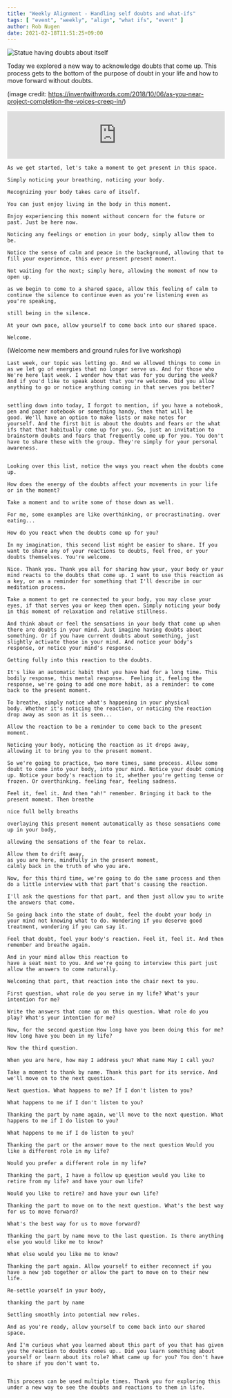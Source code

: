 ```yaml
---
title: "Weekly Alignment - Handling self doubts and what-ifs"
tags: [ "event", "weekly", "align", "what ifs", "event" ]
author: Rob Nugen
date: 2021-02-18T11:51:25+09:00
---
```


<img
src="//b.robnugen.com/blog/2021/man_statue_doubts.jpg"
alt="Statue having doubts about itself"
class="title" />

Today we explored a new way to acknowledge doubts that come up.  This process gets to the bottom of the purpose of doubt in your life and how to move forward without doubts.

(image credit: https://inventwithwords.com/2018/10/06/as-you-near-project-completion-the-voices-creep-in/)

<iframe src="https://embed.acast.com/602c50cafe761d632dbe7e54/602c89e9ddc03c44b520ae40?cover=true&ga=false" frameBorder="0" allow="autoplay" width="100%" height="110"></iframe>

    As we get started, let's take a moment to get present in this space.

    Simply noticing your breathing, noticing your body.

    Recognizing your body takes care of itself.

    You can just enjoy living in the body in this moment.

    Enjoy experiencing this moment without concern for the future or
    past. Just be here now.

    Noticing any feelings or emotion in your body, simply allow them to
    be.

    Notice the sense of calm and peace in the background, allowing that to
    fill your experience, this ever present present moment.

    Not waiting for the next; simply here, allowing the moment of now to
    open up.

    as we begin to come to a shared space, allow this feeling of calm to
    continue the silence to continue even as you're listening even as
    you're speaking,

    still being in the silence.

    At your own pace, allow yourself to come back into our shared space.

    Welcome.

(Welcome new members and ground rules for live workshop)

    Last week, our topic was letting go. And we allowed things to come in
    as we let go of energies that no longer serve us. And for those who
    We're here last week. I wonder how that was for you during the week?
    And if you'd like to speak about that you're welcome. Did you allow
    anything to go or notice anything coming in that serves you better?


    settling down into today, I forgot to mention, if you have a notebook,
    pen and paper notebook or something handy, then that will be
    good. We'll have an option to make lists or make notes for
    yourself. And the first bit is about the doubts and fears or the what
    ifs that that habitually come up for you. So, just an invitation to
    brainstorm doubts and fears that frequently come up for you. You don't
    have to share these with the group. They're simply for your personal
    awareness.


    Looking over this list, notice the ways you react when the doubts come up.

    How does the energy of the doubts affect your movements in your life or in the moment?

    Take a moment and to write some of those down as well.

    For me, some examples are like overthinking, or procrastinating. over eating...

    How do you react when the doubts come up for you?

    In my imagination, this second list might be easier to share. If you
    want to share any of your reactions to doubts, feel free, or your
    doubts themselves. You're welcome.

    Nice. Thank you. Thank you all for sharing how your, your body or your
    mind reacts to the doubts that come up. I want to use this reaction as
    a key, or as a reminder for something that I'll describe in our
    meditation process.

    Take a moment to get re connected to your body, you may close your
    eyes, if that serves you or keep them open. Simply noticing your body
    in this moment of relaxation and relative stillness.

    And think about or feel the sensations in your body that come up when
    there are doubts in your mind. Just imagine having doubts about
    something. Or if you have current doubts about something, just
    slightly activate those in your mind. And notice your body's
    response, or notice your mind's response.

    Getting fully into this reaction to the doubts.

    It's like an automatic habit that you have had for a long time. This
    bodily response, this mental response.  Feeling it, feeling the
    response, we're going to add one more habit, as a reminder: to come
    back to the present moment.

    To breathe, simply notice what's happening in your physical
    body. Whether it's noticing the reaction, or noticing the reaction
    drop away as soon as it is seen...

    Allow the reaction to be a reminder to come back to the present
    moment.

    Noticing your body, noticing the reaction as it drops away,
    allowing it to bring you to the present moment.

    So we're going to practice, two more times, same process. Allow some
    doubt to come into your body, into your mind. Notice your doubt coming
    up. Notice your body's reaction to it, whether you're getting tense or
    frozen. Or overthinking. feeling fear, feeling sadness.

    Feel it, feel it. And then "ah!" remember. Bringing it back to the
    present moment. Then breathe

    nice full belly breaths

    overlaying this present moment automatically as those sensations come
    up in your body,

    allowing the sensations of the fear to relax.

    Allow them to drift away,
    as you are here, mindfully in the present moment,
    calmly back in the truth of who you are.

    Now, for this third time, we're going to do the same process and then
    do a little interview with that part that's causing the reaction.

    I'll ask the questions for that part, and then just allow you to write
    the answers that come.

    So going back into the state of doubt, feel the doubt your body in
    your mind not knowing what to do. Wondering if you deserve good
    treatment, wondering if you can say it.

    Feel that doubt, feel your body's reaction. Feel it, feel it. And then
    remember and breathe again.

    And in your mind allow this reaction to
    have a seat next to you. And we're going to interview this part just
    allow the answers to come naturally.

    Welcoming that part, that reaction into the chair next to you.

    First question, what role do you serve in my life? What's your
    intention for me?

    Write the answers that come up on this question. What role do you
    play? What's your intention for me?

    Now, for the second question How long have you been doing this for me?
    How long have you been in my life?

    Now the third question.

    When you are here, how may I address you? What name May I call you?

    Take a moment to thank by name. Thank this part for its service. And
    we'll move on to the next question.

    Next question. What happens to me? If I don't listen to you?

    What happens to me if I don't listen to you?

    Thanking the part by name again, we'll move to the next question. What
    happens to me if I do listen to you?

    What happens to me if I do listen to you?

    Thanking the part or the answer move to the next question Would you
    like a different role in my life?

    Would you prefer a different role in my life?

    Thanking the part, I have a follow up question would you like to
    retire from my life? and have your own life?

    Would you like to retire? and have your own life?

    Thanking the part to move on to the next question. What's the best way
    for us to move forward?

    What's the best way for us to move forward?

    Thanking the part by name move to the last question. Is there anything
    else you would like me to know?

    What else would you like me to know?

    Thanking the part again. Allow yourself to either reconnect if you
    have a new job together or allow the part to move on to their new
    life.

    Re-settle yourself in your body,

    thanking the part by name

    Settling smoothly into potential new roles.

    And as you're ready, allow yourself to come back into our shared space.

    And I'm curious what you learned about this part of you that has given
    you the reaction to doubts comes up.. Did you learn something about
    yourself or learn about its role? What came up for you? You don't have
    to share if you don't want to.


    This process can be used multiple times. Thank you for exploring this
    under a new way to see the doubts and reactions to them in life.
